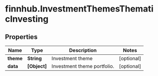# finnhub.InvestmentThemesThematicInvesting

## Properties

Name | Type | Description | Notes
------------ | ------------- | ------------- | -------------
**theme** | **String** | Investment theme | [optional] 
**data** | **[Object]** | Investment theme portfolio. | [optional] 


